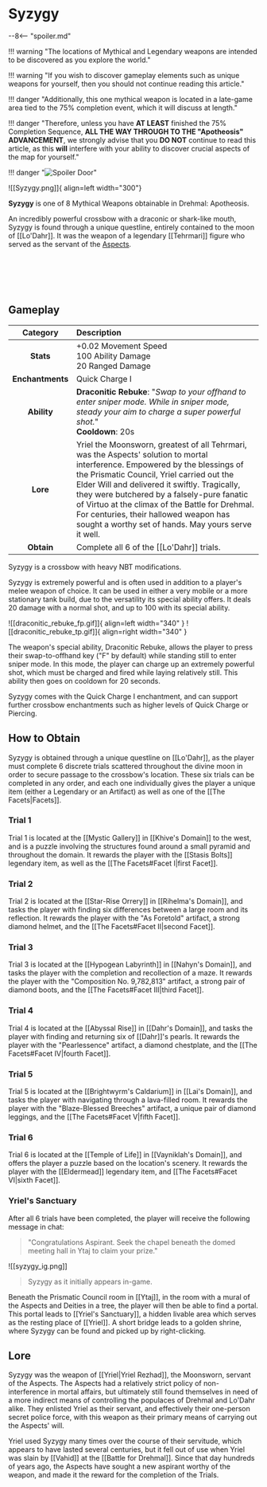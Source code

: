 # Syzygy

--8<-- "spoiler.md"

!!! warning "The locations of Mythical and Legendary weapons are intended to be discovered as you explore the world."

!!! warning "If you wish to discover gameplay elements such as unique weapons for yourself, then you should not continue reading this article."

!!! danger "Additionally, this one mythical weapon is located in a late-game area tied to the 75% completion event, which it will discuss at length."

!!! danger "Therefore, unless you have **AT LEAST** finished the 75% Completion Sequence, **ALL THE WAY THROUGH TO THE "Apotheosis" ADVANCEMENT**, we strongly advise that you **DO NOT** continue to read this article, as this **will** interfere with your ability to discover crucial aspects of the map for yourself."

!!! danger "![Spoiler Door](/assets/img/spoiler_door.png)"

![[Syzygy.png]]{ align=left width="300"}

**Syzygy** is one of 8 Mythical Weapons obtainable in Drehmal: Apotheosis.

An incredibly powerful crossbow with a draconic or shark-like mouth, Syzygy is found through a unique questline, entirely contained to the moon of [[Lo'Dahr]]. It was the weapon of a legendary [[Tehrmari]] figure who served as the servant of the [Aspects](/Lore/Higher_Beings/Aspects/).

<br> <br> <br> <br>

## Gameplay

| Category | Description                 |
|:--------------------------------:|:-----------------------------------------------------------------------------------------------------------------------------------------------------------------------------|
| **Stats**                        | +0.02 Movement Speed <br> 100 Ability Damage <br> 20 Ranged Damage |
| **Enchantments**                 | Quick Charge I |
| **Ability**                      | **Draconitic Rebuke**: "*Swap to your offhand to enter sniper mode. While in sniper mode, steady your aim to charge a super powerful shot.*" <br> **Cooldown**: 20s      |
| **Lore**                         | Yriel the Moonsworn, greatest of all Tehrmari, was the Aspects' solution to mortal interference. Empowered by the blessings of the Prismatic Council, Yriel carried out the Elder Will and delivered it swiftly. Tragically, they were butchered by a falsely-pure fanatic of Virtuo at the climax of the Battle for Drehmal. For centuries, their hallowed weapon has sought a worthy set of hands. May yours serve it well. |
| **Obtain**                       | Complete all 6 of the [[Lo'Dahr]] trials.               |

Syzygy is a crossbow with heavy NBT modifications.

Syzygy is extremely powerful and is often used in addition to a player's melee weapon of choice. It can be used in either a very mobile or a more stationary tank build, due to the versatility its special ability offers. It deals 20 damage with a normal shot, and up to 100 with its special ability.

![[draconitic_rebuke_fp.gif]]{ align=left width="340" } ![[draconitic_rebuke_tp.gif]]{ align=right width="340" }

The weapon's special ability, Draconitic Rebuke, allows the player to press their swap-to-offhand key ("F" by default) while standing still to enter sniper mode. In this mode, the player can charge up an extremely powerful shot, which must be charged and fired while laying relatively still. This ability then goes on cooldown for 20 seconds.

Syzygy comes with the Quick Charge I enchantment, and can support further crossbow enchantments such as higher levels of Quick Charge or Piercing.

## How to Obtain
Syzygy is obtained through a unique questline on [[Lo'Dahr]], as the player must complete 6 discrete trials scattered throughout the divine moon in order to secure passage to the crossbow's location. These six trials can be completed in any order, and each one individually gives the player a unique item (either a Legendary or an Artifact) as well as one of the [[The Facets|Facets]].

### Trial 1
Trial 1 is located at the [[Mystic Gallery]] in [[Khive's Domain]] to the west, and is a puzzle involving the structures found around a small pyramid and throughout the domain. It rewards the player with the [[Stasis Bolts]] legendary item, as well as the [[The Facets#Facet I|first Facet]].

### Trial 2
Trial 2 is located at the [[Star-Rise Orrery]] in [[Rihelma's Domain]], and tasks the player with finding six differences between a large room and its reflection. It rewards the player with the "As Foretold" artifact, a strong diamond helmet, and the [[The Facets#Facet II|second Facet]].

### Trial 3
Trial 3 is located at the [[Hypogean Labyrinth]] in [[Nahyn's Domain]], and tasks the player with the completion and recollection of a maze. It rewards the player with the "Composition No. 9,782,813" artifact, a strong pair of diamond boots, and the [[The Facets#Facet III|third Facet]].

### Trial 4
Trial 4 is located at the [[Abyssal Rise]] in [[Dahr's Domain]], and tasks the player with finding and returning six of [[Dahr]]'s pearls. It rewards the player with the "Pearlessence" artifact, a diamond chestplate, and the [[The Facets#Facet IV|fourth Facet]].

### Trial 5
Trial 5 is located at the [[Brightwyrm's Caldarium]] in [[Lai's Domain]], and tasks the player with navigating through a lava-filled room. It rewards the player with the "Blaze-Blessed Breeches" artifact, a unique pair of diamond leggings, and the [[The Facets#Facet V|fifth Facet]].

### Trial 6
Trial 6 is located at the [[Temple of Life]] in [[Vayniklah's Domain]], and offers the player a puzzle based on the location's scenery. It rewards the player with the [[Eldermead]] legendary item, and [[The Facets#Facet VI|sixth Facet]].

### Yriel's Sanctuary
After all 6 trials have been completed, the player will receive the following message in chat:

> "Congratulations Aspirant. Seek the chapel beneath the domed meeting hall in Ytaj to claim your prize."

![[syzygy_ig.png]]
> Syzygy as it initially appears in-game.

Beneath the Prismatic Council room in [[Ytaj]], in the room with a mural of the Aspects and Deities in a tree, the player will then be able to find a portal. This portal leads to [[Yriel's Sanctuary]], a hidden livable area which serves as the resting place of [[Yriel]]. A short bridge leads to a golden shrine, where Syzygy can be found and picked up by right-clicking.

## Lore
Syzygy was the weapon of [[Yriel|Yriel Rezhad]], the Moonsworn, servant of the Aspects. The Aspects had a relatively strict policy of non-interference in mortal affairs, but ultimately still found themselves in need of a more indirect means of controlling the populaces of Drehmal and Lo'Dahr alike. They enlisted Yriel as their servant, and effectively their one-person secret police force, with this weapon as their primary means of carrying out the Aspects' will.

Yriel used Syzygy many times over the course of their servitude, which appears to have lasted several centuries, but it fell out of use when Yriel was slain by [[Vahid]] at the [[Battle for Drehmal]]. Since that day hundreds of years ago, the Aspects have sought a new aspirant worthy of the weapon, and made it the reward for the completion of the Trials.
